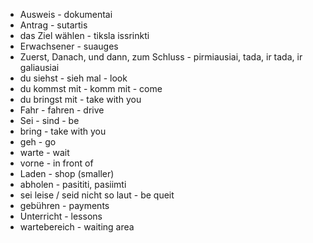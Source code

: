 
- Ausweis - dokumentai
- Antrag - sutartis
- das Ziel wählen - tiksla issrinkti
- Erwachsener - suauges
- Zuerst, Danach, und dann, zum Schluss  - pirmiausiai, tada, ir tada, ir galiausiai
- du siehst - sieh mal - look
- du kommst mit - komm mit - come
- du bringst mit - take with you
- Fahr - fahren - drive
- Sei - sind - be
- bring - take with you
- geh - go
- warte - wait
- vorne - in front of
- Laden - shop (smaller)
- abholen - pasititi, pasiimti
- sei leise / seid nicht so laut - be queit
- gebühren - payments
- Unterricht - lessons
- wartebereich - waiting area
